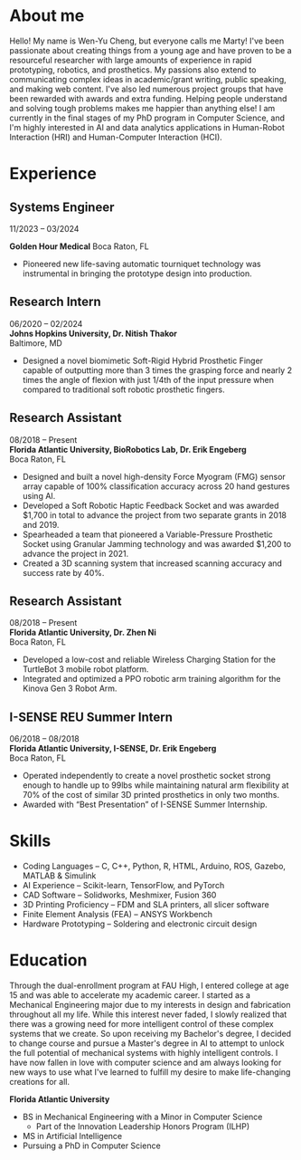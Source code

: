 # About me

Hello! My name is Wen-Yu Cheng, but everyone calls me Marty! I've been passionate about creating things from a young age and have proven to be a resourceful researcher with large amounts of experience in rapid prototyping, robotics, and prosthetics. My passions also extend to communicating complex ideas in academic/grant writing, public speaking, and making web content. I've also led numerous project groups that have been rewarded with awards and extra funding. Helping people understand and solving tough problems makes me happier than anything else! I am currently in the final stages of my PhD program in Computer Science, and I'm highly interested in AI and data analytics applications in Human-Robot Interaction (HRI) and Human-Computer Interaction (HCI).

# Experience

## Systems Engineer 

11/2023 – 03/2024

**Golden Hour Medical**
Boca Raton, FL

- Pioneered new life-saving automatic tourniquet technology was instrumental in bringing the prototype design into production.


## Research Intern
06/2020 – 02/2024  
**Johns Hopkins University, Dr. Nitish Thakor**  
Baltimore, MD

- Designed a novel biomimetic Soft-Rigid Hybrid Prosthetic Finger capable of outputting more than 3 times the grasping force and nearly 2 times the angle of flexion with just 1/4th of the input pressure when compared to traditional soft robotic prosthetic fingers.


## Research Assistant
08/2018 – Present  
**Florida Atlantic University, BioRobotics Lab, Dr. Erik Engeberg**  
Boca Raton, FL

- Designed and built a novel high-density Force Myogram (FMG) sensor array capable of 100% classification accuracy across 20 hand gestures using AI.
- Developed a Soft Robotic Haptic Feedback Socket and was awarded $1,700 in total to advance the project from two separate grants in 2018 and 2019.
- Spearheaded a team that pioneered a Variable-Pressure Prosthetic Socket using Granular Jamming technology and was awarded $1,200 to advance the project in 2021.
- Created a 3D scanning system that increased scanning accuracy and success rate by 40%.

## Research Assistant
08/2018 – Present  
**Florida Atlantic University, Dr. Zhen Ni**  
Boca Raton, FL

- Developed a low-cost and reliable Wireless Charging Station for the TurtleBot 3 mobile robot platform.
- Integrated and optimized a PPO robotic arm training algorithm for the Kinova Gen 3 Robot Arm.


## I-SENSE REU Summer Intern
06/2018 – 08/2018  
**Florida Atlantic University, I-SENSE, Dr. Erik Engeberg**  
Boca Raton, FL

- Operated independently to create a novel prosthetic socket strong enough to handle up to 99lbs while maintaining natural arm flexibility at 70% of the cost of similar 3D printed prosthetics in only two months.
- Awarded with “Best Presentation” of I-SENSE Summer Internship.

# Skills

- Coding Languages – C, C++, Python, R, HTML, Arduino, ROS, Gazebo, MATLAB & Simulink
- AI Experience – Scikit-learn, TensorFlow, and PyTorch
- CAD Software – Solidworks, Meshmixer, Fusion 360
- 3D Printing Proficiency – FDM and SLA printers, all slicer software
- Finite Element Analysis (FEA) – ANSYS Workbench
- Hardware Prototyping – Soldering and electronic circuit design

# Education

Through the dual-enrollment program at FAU High, I entered college at age 15 and was able to accelerate my academic career. I started as a Mechanical Engineering major due to my interests in design and fabrication throughout all my life. While this interest never faded, I slowly realized that there was a growing need for more intelligent control of these complex systems that we create. So upon receiving my Bachelor's degree, I decided to change course and pursue a Master's degree in AI to attempt to unlock the full potential of mechanical systems with highly intelligent controls. I have now fallen in love with computer science and am always looking for new ways to use what I've learned to fulfill my desire to make life-changing creations for all. 

**Florida Atlantic University**
- BS in Mechanical Engineering with a Minor in Computer Science
  - Part of the Innovation Leadership Honors Program (ILHP)
- MS in Artificial Intelligence
- Pursuing a PhD in Computer Science
